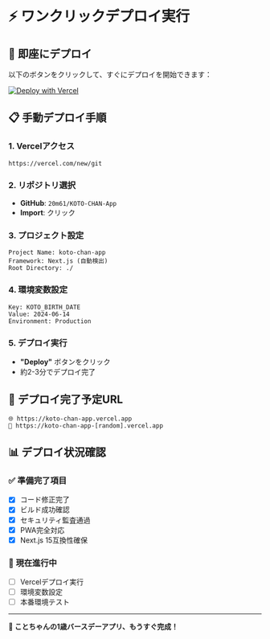 # ⚡ ワンクリックデプロイ実行

## 🎯 **即座にデプロイ**

以下のボタンをクリックして、すぐにデプロイを開始できます：

[![Deploy with Vercel](https://vercel.com/button)](https://vercel.com/new/clone?repository-url=https%3A%2F%2Fgithub.com%2F20m61%2FKOTO-CHAN-App&env=KOTO_BIRTH_DATE&envDescription=Birth%20date%20of%20Koto-chan&envLink=https%3A%2F%2Fgithub.com%2F20m61%2FKOTO-CHAN-App%23environment-variables&project-name=koto-chan-app&repository-name=koto-chan-app)

## 📋 **手動デプロイ手順**

### 1. **Vercelアクセス**
```
https://vercel.com/new/git
```

### 2. **リポジトリ選択**
- **GitHub**: `20m61/KOTO-CHAN-App`
- **Import**: クリック

### 3. **プロジェクト設定**
```
Project Name: koto-chan-app
Framework: Next.js (自動検出)
Root Directory: ./
```

### 4. **環境変数設定**
```
Key: KOTO_BIRTH_DATE
Value: 2024-06-14
Environment: Production
```

### 5. **デプロイ実行**
- **"Deploy"** ボタンをクリック
- 約2-3分でデプロイ完了

## 🎉 **デプロイ完了予定URL**
```
🌐 https://koto-chan-app.vercel.app
📱 https://koto-chan-app-[random].vercel.app
```

## 📊 **デプロイ状況確認**

### ✅ **準備完了項目**
- [x] コード修正完了
- [x] ビルド成功確認
- [x] セキュリティ監査通過
- [x] PWA完全対応
- [x] Next.js 15互換性確保

### 🔄 **現在進行中**
- [ ] Vercelデプロイ実行
- [ ] 環境変数設定
- [ ] 本番環境テスト

---

**🎂 ことちゃんの1歳バースデーアプリ、もうすぐ完成！**